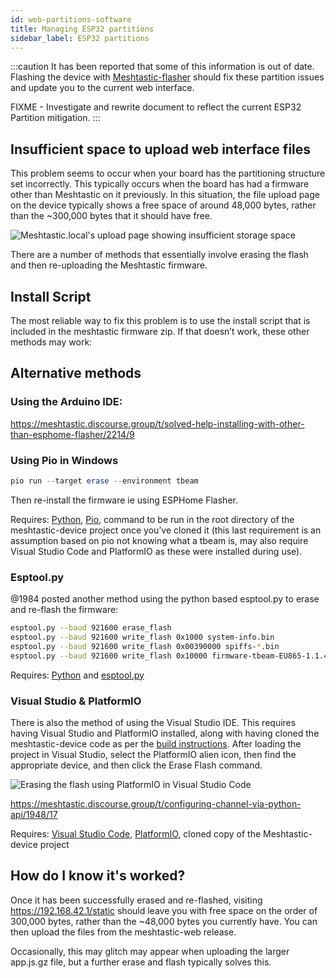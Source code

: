 ```yaml
---
id: web-partitions-software
title: Managing ESP32 partitions
sidebar_label: ESP32 partitions
---
```


:::caution
It has been reported that some of this information is out of date. Flashing the device with [Meshtastic-flasher](/docs/getting-started/meshtastic-flasher) should fix these partition issues and update you to the current web interface.

FIXME - Investigate and rewrite document to reflect the current ESP32 Partition mitigation.
:::

## Insufficient space to upload web interface files

This problem seems to occur when your board has the partitioning structure set incorrectly. This typically occurs when the board has had a firmware other than Meshtastic on it previously. In this situation, the file upload page on the device typically shows a free space of around 48,000 bytes, rather than the ~300,000 bytes that it should have free.

![Meshtastic.local's upload page showing insufficient storage space](/img/insufficient-space.png)

There are a number of methods that essentially involve erasing the flash and then re-uploading the Meshtastic firmware.

## Install Script

The most reliable way to fix this problem is to use the install script that is included in the meshtastic firmware zip. If that doesn’t work, these other methods may work:

## Alternative methods

### Using the Arduino IDE:

https://meshtastic.discourse.group/t/solved-help-installing-with-other-than-esphome-flasher/2214/9

### Using Pio in Windows

```powershell
pio run --target erase --environment tbeam
```

Then re-install the firmware ie using ESPHome Flasher.

Requires: [Python](https://www.python.org), [Pio](https://pypi.org/project/pio), command to be run in the root directory of the meshtastic-device project once you’ve cloned it (this last requirement is an assumption based on pio not knowing what a tbeam is, may also require Visual Studio Code and PlatformIO as these were installed during use).

### Esptool.py

@1984 posted another method using the python based esptool.py to erase and re-flash the firmware:

```bash
esptool.py --baud 921600 erase_flash
esptool.py --baud 921600 write_flash 0x1000 system-info.bin
esptool.py --baud 921600 write_flash 0x00390000 spiffs-*.bin
esptool.py --baud 921600 write_flash 0x10000 firmware-tbeam-EU865-1.1.42.bin
```

Requires: [Python](https://www.python.org) and [esptool.py](https://github.com/espressif/esptool)

### Visual Studio & PlatformIO

There is also the method of using the Visual Studio IDE. This requires having Visual Studio and PlatformIO installed, along with having cloned the meshtastic-device code as per the [build instructions](/docs/developers/firmware/build-env). After loading the project in Visual Studio, select the PlatformIO alien icon, then find the appropriate device, and then click the Erase Flash command.

![Erasing the flash using PlatformIO in Visual Studio Code](/img/platformio-erase.png)

https://meshtastic.discourse.group/t/configuring-channel-via-python-api/1948/17

Requires: [Visual Studio Code](https://code.visualstudio.com), [PlatformIO](https://platformio.org), cloned copy of the Meshtastic-device project

## How do I know it's worked?

Once it has been successfully erased and re-flashed, visiting https://192.168.42.1/static should leave you with free space on the order of 300,000 bytes, rather than the ~48,000 bytes you currently have. You can then upload the files from the meshtastic-web release.

Occasionally, this may glitch may appear when uploading the larger app.js.gz file, but a further erase and flash typically solves this.
